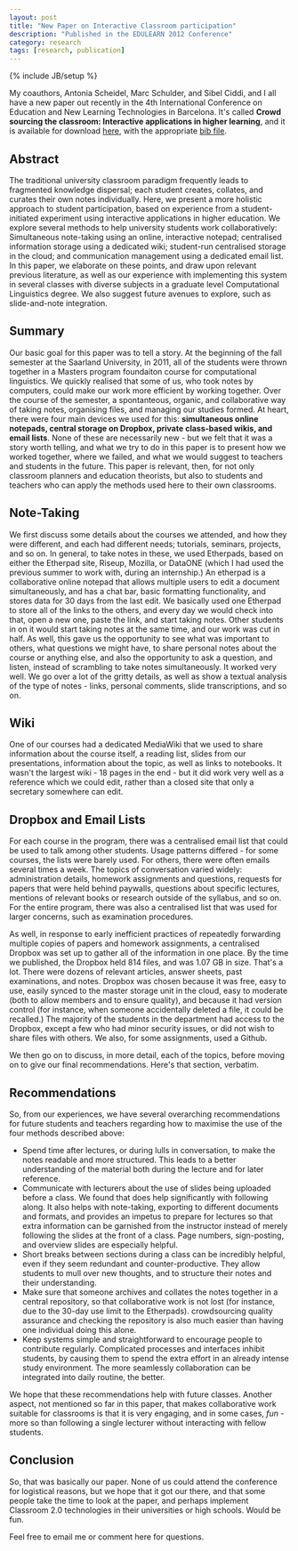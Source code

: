 ```yaml
---
layout: post
title: "New Paper on Interactive Classroom participation"
description: "Published in the EDULEARN 2012 Conference"
category: research
tags: [research, publication]
---
```

{% include JB/setup %}

My coauthors, Antonia Scheidel, Marc Schulder, and Sibel Ciddi, and I
all have a new paper out recently in the 4th International Conference on Education and New Learning Technologies in Barcelona. It's called __Crowd sourcing the classroom: Interactive applications in higher learning__, and it is available for download [here](http://www.burntfen.net/publications/LittEdulearn.pdf), with the appropriate [bib file](http://www.burntfen.net/publications/bib/LittEdulearn.bib). 

Abstract
--------

The traditional university classroom paradigm frequently leads to fragmented knowledge dispersal; each student creates, collates, and curates their own notes individually. Here, we present a more holistic approach to student participation, based on experience from a student-initiated experiment using interactive applications in higher education. We explore several methods to help university students work collaboratively: Simultaneous note-taking using an online, interactive notepad; centralised information storage using a dedicated wiki; student-run centralised storage in the cloud; and communication management using a dedicated email list. In this paper, we elaborate on these points, and draw upon relevant previous literature, as well as our experience with implementing this system in several classes with diverse subjects in a graduate level Computational Linguistics degree. We also suggest future avenues to explore, such as slide-and-note integration.

Summary
-------

Our basic goal for this paper was to tell a story. At the beginning of
the fall semester at the Saarland University, in 2011, all of the
students were thrown together in a Masters program foundaiton course for computational
linguistics. We quickly realised that some of us, who took notes by
computers, could make our work more efficient by working together. Over
the course of the semester, a spontanteous, organic, and collaborative
way of taking notes, organising files, and managing our studies formed.
At heart, there were four main devices we used for this: __simultaneous online notepads, central storage on Dropbox, private class-based wikis, and email lists__. None of these are necessarily new - but we felt that it was a story worth telling, and what we try to do in this paper is to present how we worked together, where we failed, and what we would suggest to teachers and students in the future. This paper is relevant, then, for not only classroom planners and education theorists, but also to students and teachers who can apply the methods used here to their own classrooms.

Note-Taking
-----------

We first discuss some details about the courses we attended, and how
they were different, and each had different needs; tutorials, seminars,
projects, and so on. In general, to take notes in these, we used
Etherpads, based on either the Etherpad site, Riseup, Mozilla, or
DataONE (which I had used the previous summer to work with, during an
internship.) An etherpad is a collaborative online notepad that allows multiple users to edit a document simultaneously, and has a chat bar, basic formatting functionality, and stores data for 30 days from the last edit. We basically used one Etherpad to store all of the links to the others, and every day we would check into that, open a new one, paste the link, and start taking notes. Other students in on it would start taking notes at the same time, and our work was cut in half. As well, this gave us the opportunity to see what was important to others, what questions we might have, to share personal notes about the course or anything else, and also the opportunity to ask a question, and listen, instead of scrambling to take notes simultaneously. It worked very well. We go over a lot of the gritty details, as well as show a textual analysis of the type of notes - links, personal comments, slide transcriptions, and so on.

Wiki
----

One of our courses had a dedicated MediaWiki that we used to share
information about the course itself, a reading list, slides from our
presentations, information about the topic, as well as links to
notebooks. It wasn't the largest wiki - 18 pages in the end - but it did
work very well as a reference which we could edit, rather than a closed
site that only a secretary somewhere can edit. 

Dropbox and Email Lists
------------------------

For each course in the program, there was a centralised email list that could be used to talk among other students. Usage patterns differed - for some courses, the lists were barely used. For others, there were often emails several times a week. The topics of conversation varied widely: administration details, homework assignments and questions, requests for papers that were held behind paywalls, questions about specific lectures, mentions of relevant books or research outside of the syllabus, and so on. For the entire program, there was also a centralised list that was used for larger concerns, such as examination procedures.

As well, in response to early inefficient practices of repeatedly forwarding multiple copies of papers and homework assignments, a centralised Dropbox was set up to gather all of the information in one place. By the time we published, the Dropbox held 814 files, and was 1.07 GB in size. That's a lot. There were dozens of relevant articles, answer sheets, past examinations, and notes. Dropbox was chosen because it was free, easy to use, easily synced to the master storage unit in the cloud, easy to moderate (both to allow members and to ensure quality), and because it had version control (for instance, when someone accidentally deleted a file, it could be recalled.) The majority of the students in the department had access to the Dropbox, except a few who had minor security issues, or did not wish to share files with others. We also, for some assignments, used a Github.

We then go on to discuss, in more detail, each of the topics, before
moving on to give our final recommendations. Here's that section, verbatim.

Recommendations
------------------------------

So, from our experiences, we have several overarching recommendations for future students and
teachers regarding how to maximise the use of the four methods described above:
 * Spend time after lectures, or during lulls in conversation, to make the notes readable and
more structured. This leads to a better understanding of the material both during the lecture
and for later reference.
 * Communicate with lecturers about the use of slides being uploaded before a class. We found
that does help significantly with following along. It also helps with note-taking, exporting to
different documents and formats, and provides an impetus to prepare for lectures so that extra
information can be garnished from the instructor instead of merely following the slides at the
front of a class. Page numbers, sign-posting, and overview slides are especially helpful.
 * Short breaks between sections during a class can be incredibly helpful, even if they seem
redundant and counter-productive. They allow students to mull over new thoughts, and to
structure their notes and their understanding.
 * Make sure that someone archives and collates the notes together in a central repository, so
that collaborative work is not lost (for instance, due to the 30-day use limit to the Etherpads).
crowdsourcing quality assurance and checking the repository is also much easier than having
one individual doing this alone.
 * Keep systems simple and straightforward to encourage people to contribute regularly.
Complicated processes and interfaces inhibit students, by causing them to spend the extra
effort in an already intense study environment. The more seamlessly collaboration can be
integrated into daily routine, the better.

We hope that these recommendations help with future classes. Another aspect, not mentioned so far
in this paper, that makes collaborative work suitable for classrooms is that it is very engaging, and in
some cases, _fun_ - more so than following a single lecturer without interacting with fellow students.

Conclusion
----------

So, that was basically our paper. None of us could attend the conference
for logistical reasons, but we hope that it got our there, and that some
people take the time to look at the paper, and perhaps implement
Classroom 2.0 technologies in their universities or high schools. Would
be fun. 

Feel free to email me or comment here for questions. 
